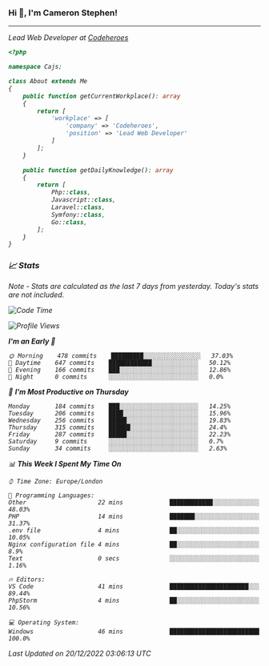 ### Hi 👋, I'm Cameron Stephen!
<hr>
<p><em>Lead Web Developer at <a href="https://codeheroes.co.uk">Codeheroes</a></p>


```php
<?php

namespace Cajs;

class About extends Me
{
    public function getCurrentWorkplace(): array
    {
        return [
            'workplace' => [
                'company' => 'Codeheroes',
                'position' => 'Lead Web Developer'
            ]
        ];
    }

    public function getDailyKnowledge(): array
    {
        return [
            Php::class,
            Javascript::class,
            Laravel::class,
            Symfony::class,
            Go::class,
        ];
    }
}
```

### 📈 Stats
<p><em>Note - Stats are calculated as the last 7 days from yesterday. Today's stats are not included.</em></p>


<!--START_SECTION:waka-->
![Code Time](http://img.shields.io/badge/Code%20Time-3%2C232%20hrs%2010%20mins-blue)

![Profile Views](http://img.shields.io/badge/Profile%20Views-0-blue)

**I'm an Early 🐤** 

```text
🌞 Morning    478 commits    █████████░░░░░░░░░░░░░░░░   37.03% 
🌆 Daytime    647 commits    ████████████░░░░░░░░░░░░░   50.12% 
🌃 Evening    166 commits    ███░░░░░░░░░░░░░░░░░░░░░░   12.86% 
🌙 Night      0 commits      ░░░░░░░░░░░░░░░░░░░░░░░░░   0.0%

```
📅 **I'm Most Productive on Thursday** 

```text
Monday       184 commits    ███░░░░░░░░░░░░░░░░░░░░░░   14.25% 
Tuesday      206 commits    ████░░░░░░░░░░░░░░░░░░░░░   15.96% 
Wednesday    256 commits    █████░░░░░░░░░░░░░░░░░░░░   19.83% 
Thursday     315 commits    ██████░░░░░░░░░░░░░░░░░░░   24.4% 
Friday       287 commits    █████░░░░░░░░░░░░░░░░░░░░   22.23% 
Saturday     9 commits      ░░░░░░░░░░░░░░░░░░░░░░░░░   0.7% 
Sunday       34 commits     ░░░░░░░░░░░░░░░░░░░░░░░░░   2.63%

```


📊 **This Week I Spent My Time On** 

```text
⌚︎ Time Zone: Europe/London

💬 Programming Languages: 
Other                    22 mins             ████████████░░░░░░░░░░░░░   48.03% 
PHP                      14 mins             ███████░░░░░░░░░░░░░░░░░░   31.37% 
.env file                4 mins              ██░░░░░░░░░░░░░░░░░░░░░░░   10.05% 
Nginx configuration file 4 mins              ██░░░░░░░░░░░░░░░░░░░░░░░   8.9% 
Text                     0 secs              ░░░░░░░░░░░░░░░░░░░░░░░░░   1.16%

🔥 Editors: 
VS Code                  41 mins             ██████████████████████░░░   89.44% 
PhpStorm                 4 mins              ██░░░░░░░░░░░░░░░░░░░░░░░   10.56%

💻 Operating System: 
Windows                  46 mins             █████████████████████████   100.0%

```


 Last Updated on 20/12/2022 03:06:13 UTC
<!--END_SECTION:waka-->
